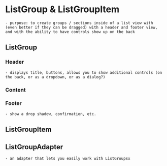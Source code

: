 # ListGroup & ListGroupItem
	- purpose: to create groups / sections inside of a list view with (even better if they can be dragged) with a header and footer view, and with the ability to have controls show up on the back

## ListGroup

### Header
	- displays title, buttons, allows you to show additional controls (on the back, or as a dropdown, or as a dialog?)

### Content

### Footer
	- show a drop shadow, confirmation, etc.	

## ListGroupItem

## ListGroupAdapter
	- an adapter that lets you easily work with ListGroupsx